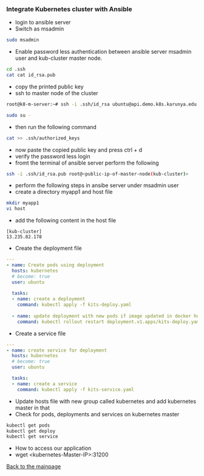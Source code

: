 ### Integrate Kubernetes cluster with Ansible
* login to ansible server
* Switch as msadmin
``` bash
sudo msadmin
```
* Enable password less authentication between ansible server msadmin user and kub-cluster master node.
``` bash
cd .ssh
cat cat id_rsa.pub
```
* copy the printed public key
* ssh to master node of the cluster
``` bash
root@k8-m-server:~# ssh -i .ssh/id_rsa ubuntu@api.demo.k8s.karunya.edu

sudo su -
```
* then run the following command
``` bash 
cat >> .ssh/authorized_keys
```
* now paste the copied public key and press ctrl + d
* verify the password less login
* fromt the terminal of ansible server perform the following
``` bash
ssh -i .ssh/id_rsa.pub root@<public-ip-of-master-node(kub-cluster)>
```
* perform the following steps in ansibe server under msadmin user
* create a directory myapp1 and host file 
``` bash
mkdir myapp1
vi host
```
* add the following content in the host file
``` 
[kub-cluster]
13.235.82.178
```
* Create the deployment file
``` yaml
---
- name: Create pods using deployment 
  hosts: kubernetes 
  # become: true
  user: ubuntu
 
  tasks: 
  - name: create a deployment
    command: kubectl apply -f kits-deploy.yaml
 
  - name: update deployment with new pods if image updated in docker hub
    command: kubectl rollout restart deployment.v1.apps/kits-deploy.yaml
```
* Create a service file
``` yaml
---
- name: create service for deployment
  hosts: kubernetes
  # become: true
  user: ubuntu

  tasks:
  - name: create a service
    command: kubectl apply -f kits-service.yaml
```
* Update hosts file with new group called kubernetes and add kubernetes master in that
* Check for pods, deployments and services on kubernetes master
``` bash 
kubectl get pods 
kubectl get deploy 
kubectl get service 
```
* How to access our application 
* wget \<kubernetes-Master-IP\>:31200

[Back to the mainpage](https://github.com/blrk/learn-devops.io/wiki)



